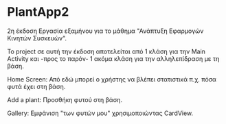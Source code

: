 # PlantApp2
2η έκδοση
Εργασία εξαμήνου για το μάθημα "Ανάπτυξη Εφαρμογών Κινητών Συσκευών".

To project σε αυτή την έκδοση αποτελείται από 1 κλάση για την Main Activity και -προς το παρόν- 1 ακόμα κλάση για την αλληλεπίδραση με τη βάση. 

Home Screen: Από εδώ μπορεί ο χρήστης να βλέπει στατιστικά π.χ. πόσα φυτά έχει στη βάση.

Add a plant: Προσθήκη φυτού στη βάση.

Gallery: Εμφάνιση "των φυτών μου" χρησιμοποιώντας CardView.


